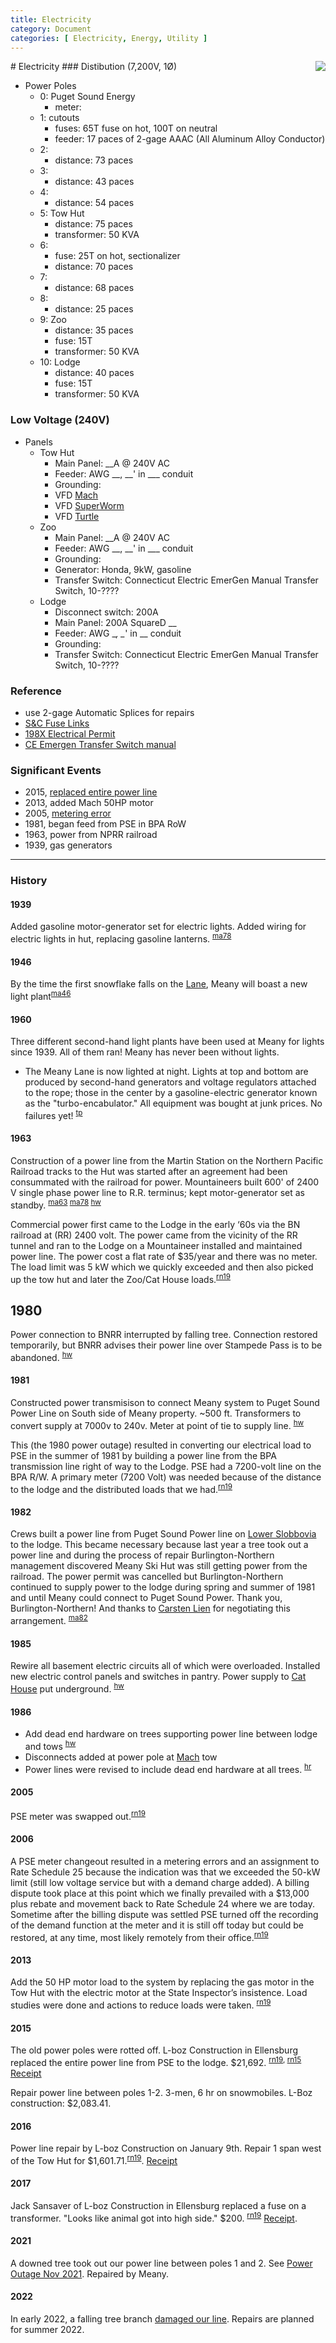 ```yaml
---
title: Electricity
category: Document
categories: [ Electricity, Energy, Utility ]
---
```

<img src="2021-Electric-Distribution.png" align="right">
# Electricity
### Distibution (7,200V, 1Ø)

- Power Poles
    - 0: Puget Sound Energy 
        - meter: 
    - 1: cutouts
        - fuses: 65T fuse on hot, 100T on neutral
        - feeder: 17 paces of 2-gage AAAC (All Aluminum Alloy Conductor)
    - 2:
        - distance: 73 paces
    - 3:
        - distance: 43 paces
    - 4:
        - distance: 54 paces
    - 5: Tow Hut
        - distance: 75 paces
        - transformer: 50 KVA
    - 6:
        - fuse: 25T on hot, sectionalizer
        - distance: 70 paces
    - 7: 
        - distance: 68 paces
    - 8: 
        - distance: 25 paces
    - 9: Zoo
        - distance: 35 paces
        - fuse: 15T
        - transformer: 50 KVA
    - 10: Lodge
        - distance: 40 paces
        - fuse: 15T
        - transformer: 50 KVA

### Low Voltage (240V)

- Panels
    - Tow Hut
        - Main Panel: __A @ 240V AC
        - Feeder: AWG __, __' in ___ conduit
        - Grounding: 
        - VFD [Mach](/Mach)
        - VFD [SuperWorm](/SuperWorm)
        - VFD [Turtle](/Turtle)
    - Zoo
        - Main Panel: __A @ 240V AC
        - Feeder: AWG __, __' in ___ conduit
        - Grounding: 
        - Generator: Honda, 9kW, gasoline
        - Transfer Switch: Connecticut Electric EmerGen Manual Transfer Switch, 10-????
    - Lodge
        - Disconnect switch: 200A
        - Main Panel: 200A SquareD \__
        - Feeder: AWG \__, \__' in \__ conduit
        - Grounding: 
        - Transfer Switch: Connecticut Electric EmerGen Manual Transfer Switch, 10-????


### Reference

- use 2-gage Automatic Splices for repairs
- [S&C Fuse Links](https://raw.githubusercontent.com/MeanyLodge/meanylodge.github.com/assets/reference/2021-Fuse-Links.pdf)
- [198X Electrical Permit](https://raw.githubusercontent.com/MeanyLodge/meanylodge.github.com/assets/reference/198X-Electrical-Permit.pdf)
- [CE Emergen Transfer Switch manual](https://raw.githubusercontent.com/MeanyLodge/meanylodge.github.com/assets/reference/20XX-CE-Transfer-Switch-Manual.pdf)

### Significant Events

- 2015, [replaced entire power line](https://raw.githubusercontent.com/MeanyLodge/meanylodge.github.com/assets/reference/2015-Power-Line-Replacement.pdf)
- 2013, added Mach 50HP motor
- 2005, [metering error](https://raw.githubusercontent.com/MeanyLodge/meanylodge.github.com/assets/reference/2006-PSE-Meter-Error.pdf)
- 1981, began feed from PSE in BPA RoW
- 1963, power from NPRR railroad
- 1939, gas generators

---

### History

#### 1939

Added gasoline motor-generator set for electric lights. Added wiring for electric lights in hut, replacing gasoline lanterns. <sup>[ma78][]</sup>

#### 1946

By the time the first snowflake falls on the [Lane](/Run/Lane), Meany will boast a new light plant<sup>[ma46][]</sup>

#### 1960

Three different second-hand light plants have been used at Meany for lights since 1939. All of them ran! Meany has never been without lights.
- The Meany Lane is now lighted at night. Lights at top and bottom are produced by second-hand generators and voltage regulators attached to the rope; those in the center by a gasoline-electric generator known as the "turbo-encabulator." All equipment was bought at junk prices. No failures yet! <sup>[tp][]</sup>

#### 1963

Construction of a power line from the Martin Station on the Northern Pacific Railroad tracks to the Hut was started after an agreement had been consummated with the railroad for power. Mountaineers built 600' of 2400 V single phase power line to R.R. terminus; kept motor-generator set as standby. <sup>[ma63][] [ma78][] [hw][]</sup>

Commercial power first came to the Lodge in the early ‘60s via the BN railroad at (RR) 2400 volt.  The power came from the vicinity of the RR tunnel and ran to the Lodge on a Mountaineer installed and maintained power line. The power cost a flat rate of $35/year and there was no meter. The load limit was 5 kW which we quickly exceeded and then also picked up the tow hut and later the Zoo/Cat House loads.<sup>[rn19][]</sup>

## 1980

Power connection to BNRR interrupted by falling tree. Connection restored temporarily, but BNRR advises their power line over Stampede Pass is to be abandoned. <sup>[hw][]</sup>

#### 1981

Constructed power transmisison to connect Meany system to Puget Sound Power Line on South side of Meany property. \~500 ft. Transformers to convert supply at 7000v to 240v. Meter at point of tie to supply line. <sup>[hw][]</sup>

This (the 1980 power outage) resulted in converting our electrical load to PSE in the summer of 1981 by building a power line from the BPA transmission line right of way to the Lodge. PSE had a 7200-volt line on the BPA R/W. A primary meter (7200 Volt) was needed because of the distance to the lodge and the distributed loads that we had.<sup>[rn19][]</sup>

#### 1982

Crews built a power line from Puget Sound Power line on [Lower Slobbovia](/Run/Lower-Slobbovia) to the lodge. This became necessary because last year a tree took out a power line and during the process of repair Burlington-Northern management discovered Meany Ski Hut was still getting power from the railroad. The power permit was cancelled but Burlington-Northern continued to supply power to the lodge during spring and summer of 1981 and until Meany could connect to Puget Sound Power. Thank you, Burlington-Northern! And thanks to [Carsten Lien](/Person/Carsten-Lien) for negotiating this arrangement. <sup>[ma82][]</sup>

#### 1985

Rewire all basement electric circuits all of which were overloaded. Installed new electric control panels and switches in pantry. Power supply to [Cat House](/Building/Cat-House) put underground. <sup>[hw][]</sup>

#### 1986

- Add dead end hardware on trees supporting power line between lodge and tows <sup>[hw][]</sup>
- Disconnects added at power pole at [Mach](/Mach) tow
- Power lines were revised to include dead end hardware at all trees. <sup>[hr][]</sup>


#### 2005

PSE meter was swapped out.<sup>[rn19][]</sup>


#### 2006

A PSE meter changeout resulted in a metering errors and an assignment to Rate Schedule 25 because the indication was that we exceeded the 50-kW limit (still low voltage service but with a demand charge added). A billing dispute took place at this point which we finally prevailed with a $13,000 plus rebate and movement back to Rate Schedule 24 where we are today.  Sometime after the billing dispute was settled PSE turned off the recording of the demand function at the meter and it is still off today but could be restored, at any time, most likely remotely from their office.<sup>[rn19][]</sup>


#### 2013

Add the 50 HP motor load to the system by replacing the gas motor in the Tow Hut with the electric motor at the State Inspector’s insistence.  Load studies were done and actions to reduce loads were taken. <sup>[rn19][]</sup>


#### 2015

The old power poles were rotted off. L-boz Construction in Ellensburg replaced the entire power line from PSE to the lodge. $21,692. <sup>[rn19][], [rn15][] </sup> [Receipt](https://raw.githubusercontent.com/MeanyLodge/meanylodge.github.com/assets/reference/2015-LBoz-Power-Line.pdf)

Repair power line between poles 1-2. 3-men, 6 hr on snowmobiles. L-Boz construction: $2,083.41.


#### 2016

Power line repair by L-boz Construction on January 9th. Repair 1 span west of the Tow Hut for $1,601.71.<sup>[rn19][]</sup>. [Receipt](https://raw.githubusercontent.com/MeanyLodge/meanylodge.github.com/assets/reference/2016-LBoz-Receipt.pdf)


#### 2017

Jack Sansaver of L-boz Construction in Ellensburg replaced a fuse on a transformer. "Looks like animal got into high side." $200. <sup>[rn19][]</sup> [Receipt](https://raw.githubusercontent.com/MeanyLodge/meanylodge.github.com/assets/reference/2017-Sansaver-Receipt.pdf).


#### 2021

A downed tree took out our power line between poles 1 and 2. See [Power Outage Nov 2021](https://github.com/MeanyLodge/Committee/issues/18). Repaired by Meany.

#### 2022

In early 2022, a falling tree branch [damaged our line](https://github.com/MeanyLodge/Committee/issues/20). Repairs are planned for summer 2022.


[hr]: /History/Reports "Meany History Reports, by Idona Kellogg"
[hw]: /History/Walt "Meany History, by Walt Little"
[ma46]: /Mountaineer-Annual#1946
[ma63]: /Mountaineer-Annual#1963
[ma78]: /Mountaineer-Annual#1978
[ma82]: /Mountaineer-Annual#1982
[rn15]: https://raw.githubusercontent.com/MeanyLodge/meanylodge.github.com/assets/reference/2015-Power-Line-Replacement.pdf
[rn19]: /Person/Ray-Nelson/Electrical-Power-System
[tp]: /Machine/Tomcat/Petition
